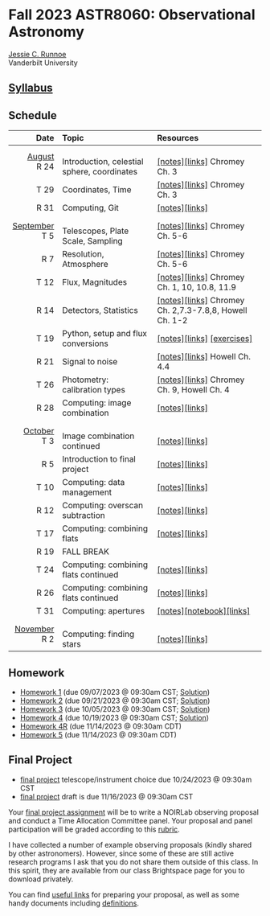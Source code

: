 # Fall 2023 ASTR8060: Observational Astronomy

[Jessie C. Runnoe](http://astro.phy.vanderbilt.edu/~runnojc1/) <br>
Vanderbilt University <br>


## [Syllabus](./docs/astr8060_syllabus_fall23.pdf)

## Schedule

| Date   | Topic | Resources |
| ---:   | :--- | :---    |
| <ins>August</ins><br> R 24   | <br> Introduction, celestial sphere, coordinates               | <br> [[notes]](./notes/ASTR8060_notes_coordinates.pdf)[[links]](RESOURCES.md#week-1) Chromey Ch. 3 |
| T 29                         | Coordinates, Time                                              |[[notes]](./notes/ASTR8060_notes_coordinates_time.pdf)[[links]](RESOURCES.md#week-2) Chromey Ch. 3 |
| R 31                         | Computing, Git                                                 |[[notes]](./notebooks/git_primer.ipynb)[[links]](RESOURCES.md#week-2) |
| <ins>September</ins><br> T 5 | <br> Telescopes, Plate Scale, Sampling                         |[[notes]](./notes/ASTR8060_notes_telescopes_resolution.pdf)[[links]](RESOURCES.md#week-3) Chromey Ch. 5-6|
| R 7                          | Resolution, Atmosphere                                         |[[notes]](./notes/ASTR8060_notes_atmosphere.pdf)[[links]](RESOURCES.md#week-3) Chromey Ch. 5-6|
| T 12                         | Flux, Magnitudes                                               |[[notes]](./notes/ASTR8060_notes_flux_mag.pdf)[[links]](RESOURCES.md#week-4) Chromey Ch. 1, 10, 10.8, 11.9|
| R 14                         | Detectors, Statistics                                          |[[notes]](./notes/ASTR8060_notes_detectors_stats.pdf)[[links]](RESOURCES.md#week-4) Chromey Ch. 2,7.3-7.8,8, Howell Ch. 1-2 |
| T 19                         | Python, setup and flux conversions                             |[[notes]](./notebooks/python_setup.ipynb)[[links]](RESOURCES.md#week-5) [[exercises]](./notebooks/flux_convert.ipynb)|
| R 21                         | Signal to noise                                                |[[notes]](./notes/ASTR8060_notes_SN.pdf)[[links]](RESOURCES.md#week-5) Howell Ch. 4.4 |
| T 26                         | Photometry: calibration types                                  |[[notes]](./notes/ASTR8060_notes_reductions.pdf)[[links]](RESOURCES.md#week-6) Chromey Ch. 9, Howell Ch. 4 |
| R 28                         | Computing: image combination                                   |[[notes]](./notebooks/image_combination.ipynb)[[links]](RESOURCES.md#week-6)|
| <ins>October</ins><br> T 3 | <br> Image combination continued                                 |<br> [[notes]](./notebooks/image_combination.ipynb)[[links]](RESOURCES.md#week-7)|
| R 5                          | Introduction to final project                                  |[[notes]](./final/)[[links]](RESOURCES.md#final)|
| T 10                         | Computing: data management                                     |[[notes]](./notebooks/data_management.ipynb)[[links]](RESOURCES.md#week-8)|
| R 12                         | Computing: overscan subtraction                                |[[notes]](./notebooks/overscan_subtraction.ipynb)[[links]](RESOURCES.md#week-8)|
| T 17                         | Computing: combining flats                                     |[[notes]](./notebooks/combine_flats.ipynb)[[links]](RESOURCES.md#week-9)|
| R 19                         | FALL BREAK                                                     ||
| T 24                         | Computing: combining flats continued                           |[[notes]](./notebooks/combine_flats.ipynb)[[links]](RESOURCES.md#week-10)|
| R 26                         | Computing: combining flats continued                           |[[notes]](./notebooks/combine_flats.ipynb)[[links]](RESOURCES.md#week-10)|
| T 31                         | Computing: apertures                                           |[[notes]](./notes/ASTR8060_notes_apertures.pdf)[[notebook]](./notebooks/apertures.ipynb)[[links]](RESOURCES.md#week-11)|
| <ins>November</ins><br> R 2 | <br> Computing: finding stars                                 |<br> [[notes]](./notebooks/starfinder.ipynb)[[links]](RESOURCES.md#week-11)|

<!-- Upcoming activities are commented out
| R 5                          | Proposals, aperture photometry                                 ||
| T 10                         | Photometric standards                                          ||
| R 12                         |                                                                ||
| T 17                         |                                                                ||
| R 19                         | FALL BREAK                                                     ||
| T 24                         | Diffraction, interference, grating equation                    ||
| R 26                         | Spectrographs (design)                                         ||
| T 31                         | Spectrographs (slit, fiber, resolution)                        ||
|  <ins>November</ins><br> R 2 | <br> Spectroscopic data reduction?                             ||
| T 7                          |                                                                ||
| R 9                          |                                                                ||
| T 14                         |                                                                ||
| R 16                         |                                                                ||
| T 21                         | THANKSGIVING                                                   ||
| R 23                         | THANKSGIVING                                                   ||
| T 28                         |                                                                ||
| R 30                         |                                                                ||
|  <ins>December</ins><br> T 5 | <br>                                                           ||
| R 7                          |                                                                ||
| W 13                         | Final Exam                                                     ||
-->

## Homework
* [Homework 1](./hw/HW1.pdf) (due 09/07/2023 @ 09:30am CST; [Solution](./hw/ASTR8060_HW1_solution.pdf)) 
* [Homework 2](./hw/HW2.pdf) (due 09/21/2023 @ 09:30am CST; [Solution](./hw/ASTR8060_HW2_solution.pdf))
* [Homework 3](./hw/HW3.pdf) (due 10/05/2023 @ 09:30am CST; [Solution](./hw/ASTR8060_HW3_solution.pdf))
* [Homework 4](./hw/HW4.pdf) (due 10/19/2023 @ 09:30am CST; [Solution](./hw/ASTR8060_HW4_solution.ipynb))
* [Homework 4R](./hw/HW4R.pdf) (due 11/14/2023 @ 09:30am CDT)
* [Homework 5](./hw/HW5.pdf) (due 11/14/2023 @ 09:30am CDT)

## Final Project
* [final project](./final/final_project.pdf) telescope/instrument choice due 10/24/2023 @ 09:30am CST <br>
* [final project](./final/final_project.pdf) draft is due 11/16/2023 @ 09:30am CST <br>

Your [final project assignment](./final/final_project.pdf) will be to write a NOIRLab observing proposal and conduct a Time Allocation Committee panel. Your proposal and panel participation will be graded according to this [rubric](./final/rubric.pdf).

I have collected a number of example observing proposals (kindly shared by other astronomers). However, since some of these are still active research programs I ask that you do not share them outside of this class. In this spirit, they are available from our class Brightspace page for you to download privately. 

You can find [useful links](RESOURCES.md#final) for preparing your proposal, as well as some handy documents including [definitions](./final/definitions.pdf). 
